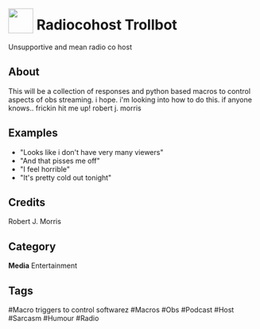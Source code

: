 # <img src="https://raw.githack.com/FortAwesome/Font-Awesome/master/svgs/solid/podcast.svg" card_color="#40DBB0" width="50" height="50" style="vertical-align:bottom"/> Radiocohost Trollbot
Unsupportive and mean radio co host

## About
This will be a collection of responses and python based macros to control aspects of obs streaming.   i hope.   i'm looking into how to do this.  if anyone knows..  frickin hit me up!  robert j. morris

## Examples
* "Looks like i don't have very many viewers"
* "And that pisses me off"
* "I feel horrible"
* "It's pretty cold out tonight"

## Credits
Robert J. Morris

## Category
**Media**
Entertainment

## Tags
#Macro triggers to control softwarez
#Macros
#Obs
#Podcast
#Host
#Sarcasm
#Humour
#Radio

